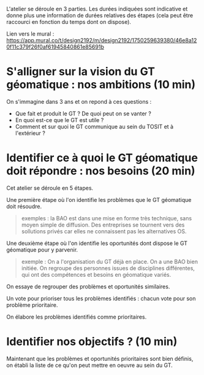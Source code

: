 L'atelier se déroule en 3 parties. Les durées indiquées sont indicative et donne plus une information de
durées relatives des étapes (cela peut être raccourci en fonction du temps dont on dispose).

Lien vers le mural : https://app.mural.co/t/design2192/m/design2192/1750259639380/46e8a120f11c379f26f0af61945840861e85691b

# S'alligner sur la vision du GT géomatique : nos ambitions (10 min)

On s'immagine dans 3 ans et on repond à ces questions :
- Que fait et produit le GT ? De quoi peut on se vanter ?
- En quoi est-ce que le GT est utile ?
- Comment et sur quoi le GT communique au sein du TOSIT et à l'extérieur ?


# Identifier ce à quoi le GT géomatique doit répondre : nos besoins (20 min)

Cet atelier se déroule en 5 étapes.

Une première étape où l'on identifie les problèmes que le GT géomatique doit résoudre.
> exemples :
> la BAO est dans une mise en forme très technique, sans moyen simple de diffusion.
> Des entreprises se tournent vers des sollutions privés car elles ne connaissent pas les
> alternatives OS.

Une deuxième étape où l'on identifie les oportunités dont dispose le GT géomatique pour y parvenir.
> exemple :
> On a l'organisation du GT déjà en place.
> On a une BAO bien initiée.
> On regroupe des personnes issues de disciplines différentes, qui ont des compétences et besoins en
> géomatique variés.

On essaye de regrouper des problèmes et oportunités similaires.

Un vote pour prioriser tous les problèmes identifiés : chacun vote pour son problème prioritaire.

On élabore les problèmes identifiés comme prioritaires.


# Identifier nos objectifs ? (10 min)

Maintenant que les problèmes et oportunités prioritaires sont bien définis, on établi la liste de ce
qu'on peut mettre en oeuvre au sein du GT.
